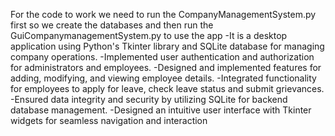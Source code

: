 For the code to work we need to run the CompanyManagementSystem.py first so we create the databases and then run the GuiCompanymanagementSystem.py to use the app 
-It is a desktop application using Python's Tkinter library and SQLite
database for managing company operations.
-Implemented user authentication and authorization for administrators and
employees.
-Designed and implemented features for adding, modifying, and viewing
employee details.
-Integrated functionality for employees to apply for leave, check leave status
and submit grievances.
-Ensured data integrity and security by utilizing SQLite for backend database
management.
-Designed an intuitive user interface with Tkinter widgets for seamless
navigation and interaction
